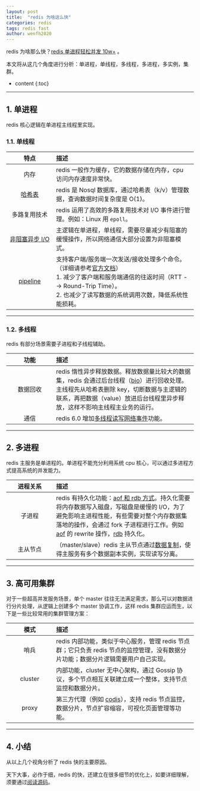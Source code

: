 ```yaml
---
layout: post
title:  "redis 为啥这么快"
categories: redis
tags: redis fast
author: wenfh2020
---
```


redis 为啥那么快？[redis 单进程轻松并发 10w+](https://wenfh2020.com/2018/06/17/redis-hiredis-libev/) 。

本文将从这几个角度进行分析：单进程，单线程，多线程，多进程，多实例，集群。



* content
{:toc}

---

## 1. 单进程

redis 核心逻辑在单进程主线程里实现。

### 1.1. 单线程

<style> table th:first-of-type { width: 110px; } </style>

|                                     特点                                      | 描述                                                                                                                                                                                                                                       |
| :---------------------------------------------------------------------------: | :----------------------------------------------------------------------------------------------------------------------------------------------------------------------------------------------------------------------------------------- |
|                                     内存                                      | redis 一般作为缓存，它的数据存储在内存，cpu 访问内存速度非常快。                                                                                                                                                                           |
|            [哈希表](https://wenfh2020.com/2020/01/12/redis-dict/)             | redis 是 Nosql 数据库，通过哈希表（k/v）管理数据，查询数据时间复杂度是 O(1)。                                                                                                                                                              |
|                                 多路复用技术                                  | redis 运用了高效的多路复用技术对 I/O 事件进行管理。例如：Linux 用 `epoll`。                                                                                                                                                                |
| [非阻塞异步 I/O](https://wenfh2020.com/2020/04/30/redis-async-communication/) | 主逻辑在单进程，单线程，需要尽量减少有阻塞的缓慢操作，所以网络通信大部分设置为非阻塞模式。                                                                                                                                                 |
|         [pipeline](https://wenfh2020.com/2021/03/14/redis-pipeline/)          | 支持客户端/服务端一次发送/接收处理多个命令。（详细请参考[官方文档](https://redis.io/topics/pipelining)）<br/> 1. 减少了客户端和服务端通信的往返时间（RTT --> Round-Trip Time）。<br/>2. 也减少了读写数据的系统调用次数，降低系统性能损耗。 |

---

### 1.2. 多线程

redis 有部分场景需要子进程和子线程辅助。

|   功能   | 描述                                                                                                                                                                                                                                                                             |
| :------: | :------------------------------------------------------------------------------------------------------------------------------------------------------------------------------------------------------------------------------------------------------------------------------- |
| 数据回收 | redis 惰性异步释放数据。释放数据量比较大的数据集，redis 会通过后台线程（[bio](https://github.com/antirez/redis/blob/unstable/src/bio.c)）进行回收处理。主线程先从哈希表删除 key，切断数据与主逻辑的联系，再把数据（value）放进后台线程里异步释放，这样不影响主线程主业务的运行。 |
|   通信   | redis 6.0 增加[多线程读写网络事件](https://wenfh2020.com/2020/04/13/redis-multithreading-mode/)功能。                                                                                                                                                                            |

---

## 2. 多进程

redis 主服务是单进程的。单进程不能充分利用系统 cpu 核心，可以通过多进程方式提高系统的并发能力。

| 进程关系 | 描述                                                                                                                                                                                                                                                                                                                                                                                             |
| :------: | :----------------------------------------------------------------------------------------------------------------------------------------------------------------------------------------------------------------------------------------------------------------------------------------------------------------------------------------------------------------------------------------------- |
|  子进程  | redis 有持久化功能：[aof 和 rdb 方式](https://wenfh2020.com/2020/04/01/redis-persistence-diff/)。持久化需要将内存数据写入磁盘，写磁盘是缓慢的 I/O，为了避免影响主进程性能，有些需要对整个内存数据集落地的操作，会通过 fork 子进程进行工作。例如 [aof](https://wenfh2020.com/2020/03/29/redis-aof-prev/) 的 rewrite 操作，[rdb](https://wenfh2020.com/2020/03/19/redis-rdb-application/) 持久化。 |
| 主从节点 | （master/slave）redis 主从节点通过[数据复制](https://wenfh2020.com/2020/05/17/redis-replication/)，使得主服务有多个数据副本实例，实现读写分离。                                                                                                                                                                                                                                                  |

---

## 3. 高可用集群

对于一些超高并发服务场景，单个 master 往往无法满足需求，那么可以对数据进行分片处理，从逻辑上创建多个 master 协调工作，这样 redis 集群应运而生，以下是一些比较常用的集群管理方案：

|  模式   | 描述                                                                                                                                |
| :-----: | :---------------------------------------------------------------------------------------------------------------------------------- |
|  哨兵   | redis 内部功能，类似于中心服务，管理 redis 节点群；它只负责 redis 节点的监控管理，没有数据分片功能；数据分片逻辑需要用户自己实现。  |
| cluster | 内部功能，cluster 无中心架构，通过 Gossip 协议，多个节点相互关联建立成一个整体，支持节点监控和数据分片。                            |
|  proxy  | 第三方代理（例如 [codis](https://github.com/CodisLabs/codis)），支持 redis 节点监控，数据分片，节点扩容缩容，可视化页面管理等功能。 |

---

## 4. 小结

从以上几个视角分析了 redis 快的主要原因。

天下大事，必作于细，redis 的快，还建立在很多细节的优化上，如要详细理解，须要通过[阅读源码](https://wenfh2020.com/category/#redis)。
